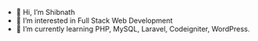 - 👋 Hi, I’m Shibnath
- 👀 I’m interested in Full Stack Web Development
- 🌱 I’m currently learning PHP, MySQL, Laravel, Codeigniter, WordPress.

<!---
ShibnathM/ShibnathM is a ✨ special ✨ repository because its `README.md` (this file) appears on your GitHub profile.
You can click the Preview link to take a look at your changes.
--->

